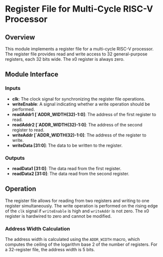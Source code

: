 # Register File for Multi-Cycle RISC-V Processor

## Overview

This module implements a register file for a multi-cycle RISC-V processor. The register file provides read and write access to 32 general-purpose registers, each 32 bits wide. The x0 register is always zero.

## Module Interface

### Inputs

- **clk**: The clock signal for synchronizing the register file operations.
- **writeEnable**: A signal indicating whether a write operation should be performed.
- **readAddr1 [`ADDR_WIDTH(32)-1:0]**: The address of the first register to read.
- **readAddr2 [`ADDR_WIDTH(32)-1:0]**: The address of the second register to read.
- **writeAddr [`ADDR_WIDTH(32)-1:0]**: The address of the register to write.
- **writeData [31:0]**: The data to be written to the register.

### Outputs

- **readData1 [31:0]**: The data read from the first register.
- **readData2 [31:0]**: The data read from the second register.

## Operation

The register file allows for reading from two registers and writing to one register simultaneously. The write operation is performed on the rising edge of the `clk` signal if `writeEnable` is high and `writeAddr` is not zero. The x0 register is hardwired to zero and cannot be modified.

### Address Width Calculation

The address width is calculated using the `ADDR_WIDTH` macro, which computes the ceiling of the logarithm base 2 of the number of registers. For a 32-register file, the address width is 5 bits.
